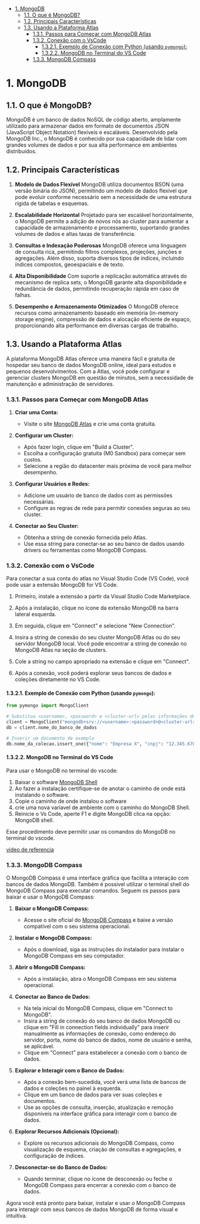 - [1. MongoDB](#1-mongodb)
  - [1.1. O que é MongoDB?](#11-o-que-é-mongodb)
  - [1.2. Principais Características](#12-principais-características)
  - [1.3. Usando a Plataforma Atlas](#13-usando-a-plataforma-atlas)
    - [1.3.1. Passos para Começar com MongoDB Atlas](#131-passos-para-começar-com-mongodb-atlas)
    - [1.3.2. Conexão com o VsCode](#132-conexão-com-o-vscode)
      - [1.3.2.1. Exemplo de Conexão com Python (usando `pymongo`):](#1321-exemplo-de-conexão-com-python-usando-pymongo)
      - [1.3.2.2. MongoDB no Terminal do VS Code](#1322-mongodb-no-terminal-do-vs-code)
    - [1.3.3. MongoDB Compass](#133-mongodb-compass)

# 1. MongoDB

## 1.1. O que é MongoDB?

MongoDB é um banco de dados NoSQL de código aberto, amplamente utilizado para armazenar dados em formato de documentos JSON (JavaScript Object Notation) flexíveis e escaláveis. Desenvolvido pela MongoDB Inc., o MongoDB é conhecido por sua capacidade de lidar com grandes volumes de dados e por sua alta performance em ambientes distribuídos.

## 1.2. Principais Características

1. **Modelo de Dados Flexível**
MongoDB utiliza documentos BSON (uma versão binária do JSON), permitindo um modelo de dados flexível que pode evoluir conforme necessário sem a necessidade de uma estrutura rígida de tabelas e esquemas.

2. **Escalabilidade Horizontal**
Projetado para ser escalável horizontalmente, o MongoDB permite a adição de novos nós ao cluster para aumentar a capacidade de armazenamento e processamento, suportando grandes volumes de dados e altas taxas de transferência.

3. **Consultas e Indexação Poderosas**
MongoDB oferece uma linguagem de consulta rica, permitindo filtros complexos, projeções, junções e agregações. Além disso, suporta diversos tipos de índices, incluindo índices compostos, geoespaciais e de texto.

4. **Alta Disponibilidade**
Com suporte a replicação automática através do mecanismo de replica sets, o MongoDB garante alta disponibilidade e redundância de dados, permitindo recuperação rápida em caso de falhas.

5. **Desempenho e Armazenamento Otimizados**
O MongoDB oferece recursos como armazenamento baseado em memória (in-memory storage engine), compressão de dados e alocação eficiente de espaço, proporcionando alta performance em diversas cargas de trabalho.

## 1.3. Usando a Plataforma Atlas

A plataforma MongoDB Atlas oferece uma maneira fácil e gratuita de hospedar seu banco de dados MongoDB online, ideal para estudos e pequenos desenvolvimentos. Com a Atlas, você pode configurar e gerenciar clusters MongoDB em questão de minutos, sem a necessidade de manutenção e administração de servidores.

### 1.3.1. Passos para Começar com MongoDB Atlas

1. **Criar uma Conta:**
   - Visite o site [MongoDB Atlas](https://www.mongodb.com/cloud/atlas) e crie uma conta gratuita.

2. **Configurar um Cluster:**
   - Após fazer login, clique em "Build a Cluster".
   - Escolha a configuração gratuita (M0 Sandbox) para começar sem custos.
   - Selecione a região do datacenter mais próxima de você para melhor desempenho.

3. **Configurar Usuários e Redes:**
   - Adicione um usuário de banco de dados com as permissões necessárias.
   - Configure as regras de rede para permitir conexões seguras ao seu cluster.

4. **Conectar ao Seu Cluster:**
   - Obtenha a string de conexão fornecida pelo Atlas.
   - Use essa string para conectar-se ao seu banco de dados usando drivers ou ferramentas como MongoDB Compass.

### 1.3.2. Conexão com o VsCode

Para conectar a sua conta do atlas no Visual Studio Code (VS Code), você pode usar a extensão MongoDB for VS Code. 

1. Primeiro, instale a extensão a partir da Visual Studio Code Marketplace.

2. Após a instalação, clique no ícone da extensão MongoDB na barra lateral esquerda.

3. Em seguida, clique em "Connect" e selecione "New Connection".

4. Insira a string de conexão do seu cluster MongoDB Atlas ou do seu servidor MongoDB local. Você pode encontrar a string de conexão no MongoDB Atlas na seção de clusters.

5. Cole a string no campo apropriado na extensão e clique em "Connect".

6. Após a conexão, você poderá explorar seus bancos de dados e coleções diretamente no VS Code.

#### 1.3.2.1. Exemplo de Conexão com Python (usando `pymongo`):

```python
from pymongo import MongoClient

# Substitua <username>, <password> e <cluster-url> pelas informações do seu cluster Atlas
client = MongoClient("mongodb+srv://<username>:<password>@<cluster-url>/test?retryWrites=true&w=majority")
db = client.nome_do_banco_de_dados

# Inserir um documento de exemplo
db.nome_da_colecao.insert_one({"nome": "Empresa X", "cnpj": "12.345.678/0001-99"})
```

#### 1.3.2.2. MongoDB no Terminal do VS Code

Para usar o MongoDB no terminal do vscode:

1. Baixar o software [MongoDB Shell](https://www.mongodb.com/try/download/shell)
2. Ao fazer a instalação certifique-se de anotar o caminho de onde está instalando o software.
3. Copie o caminho de onde instalou o software
4. crie uma nova variavel de ambiente com o caminho do MongoDB Shell.
5. Reinicie o Vs Code, aperte F1 e digite MongoDB clica na opção:
MongoDB shell.

Esse procedimento deve permitir usar os comandos do MongoDB no terminal do vscode.

[video de referencia](https://www.youtube.com/watch?v=I89t29NkDtE)

### 1.3.3. MongoDB Compass

O MongoDB Compass é uma interface gráfica que facilita a interação com bancos de dados MongoDB.
Também é possivel utilizar o terminal shell do MongoDB Compass para executar comandos.
Seguem os passos para baixar e usar o MongoDB Compass:

1. **Baixar o MongoDB Compass:**
   - Acesse o site oficial do [MongoDB Compass](https://www.mongodb.com/try/download/compass) e baixe a versão compatível com o seu sistema operacional.

2. **Instalar o MongoDB Compass:**
   - Após o download, siga as instruções do instalador para instalar o MongoDB Compass em seu computador.

3. **Abrir o MongoDB Compass:**
   - Após a instalação, abra o MongoDB Compass em seu sistema operacional.

4. **Conectar ao Banco de Dados:**
   - Na tela inicial do MongoDB Compass, clique em "Connect to MongoDB".
   - Insira a string de conexão do seu banco de dados MongoDB ou clique em "Fill in connection fields individually" para inserir manualmente as informações de conexão, como endereço do servidor, porta, nome do banco de dados, nome de usuário e senha, se aplicável.
   - Clique em "Connect" para estabelecer a conexão com o banco de dados.

5. **Explorar e Interagir com o Banco de Dados:**
   - Após a conexão bem-sucedida, você verá uma lista de bancos de dados e coleções no painel à esquerda.
   - Clique em um banco de dados para ver suas coleções e documentos.
   - Use as opções de consulta, inserção, atualização e remoção disponíveis na interface gráfica para interagir com o banco de dados.

6. **Explorar Recursos Adicionais (Opcional):**
   - Explore os recursos adicionais do MongoDB Compass, como visualização de esquema, criação de consultas e agregações, e configuração de índices.

7. **Desconectar-se do Banco de Dados:**
   - Quando terminar, clique no ícone de desconexão ou feche o MongoDB Compass para encerrar a conexão com o banco de dados.

Agora você está pronto para baixar, instalar e usar o MongoDB Compass para interagir com seus bancos de dados MongoDB de forma visual e intuitiva.
